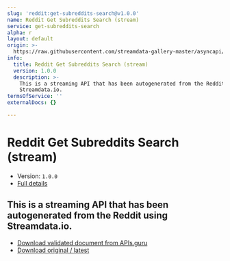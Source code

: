 ```yaml
---
slug: 'reddit:get-subreddits-search@v1.0.0'
name: Reddit Get Subreddits Search (stream)
service: get-subreddits-search
alpha: r
layout: default
origin: >-
  https://raw.githubusercontent.com/streamdata-gallery-master/asyncapi/master/_listings/reddit/reddit-get-subreddits-search-stream-async.md
info:
  title: Reddit Get Subreddits Search (stream)
  version: 1.0.0
  description: >-
    This is a streaming API that has been autogenerated from the Reddit using
    Streamdata.io.
termsOfService: ''
externalDocs: {}

---
```

# Reddit Get Subreddits Search (stream)

* Version: `1.0.0`
* [Full details](../html/reddit:get-subreddits-search@v1.0.0.html)



## This is a streaming API that has been autogenerated from the Reddit using Streamdata.io.



* [Download validated document from APIs.guru](https://raw.githubusercontent.com/APIs-guru/asyncapi-directory/master/docs/APIs/reddit%3Aget-subreddits-search%40v1.0.0.yaml)
* [Download original / latest](https://raw.githubusercontent.com/streamdata-gallery-master/asyncapi/master/_listings/reddit/reddit-get-subreddits-search-stream-async.md)

<script type="application/ld+json">
{
  "@context": "http://schema.org/",
  "@type": "WebAPI",
  "description": "This is a streaming API that has been autogenerated from the Reddit using Streamdata.io.",
  "documentation": "",

  "name": "Reddit Get Subreddits Search (stream)"
}
</script>
